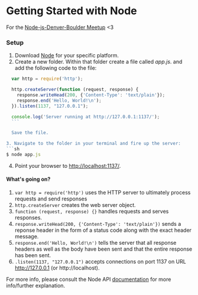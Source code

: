 # Getting Started with Node

For the [Node-js-Denver-Boulder Meetup](http://www.meetup.com/Node-js-Denver-Boulder/) <3 

### Setup

1. Download [Node](http://nodejs.org/download/) for your specific platform.
2. Create a new folder. Within that folder create a file called *app.js*. and add the following code to the file:
  ```javascript
	var http = require('http');

	http.createServer(function (request, response) {
	  response.writeHead(200, {'Content-Type': 'text/plain'});
	  response.end('Hello, World!\n');
	}).listen(1137, "127.0.0.1");

	console.log('Server running at http://127.0.0.1:1137/');
	```

	Save the file.

3. Navigate to the folder in your terminal and fire up the server:
  ```sh
  $ node app.js
  ```

4. Point your browser to [http://localhost:1137/](http://localhost:1137/).

#### What's going on?

1. `var http = require('http')` uses the HTTP server to ultimately process requests and send responses
2. `http.createServer` creates the web server object.
3. `function (request, response) {}` handles requests and serves responses.
4. `response.writeHead(200, {'Content-Type': 'text/plain'})` sends a reponse header in the form of a status code along with the exact header message.
5. `response.end('Hello, World!\n')` tells the server that all response headers as well as the body have been sent and that the entire response has been sent.
6. `.listen(1137, "127.0.0.1")` accepts connections on port 1137 on URL http://127.0.0.1 (or http://localhost).

For more info, please consult the Node API [documentation](http://nodejs.org/api/) for more info/further explanation.
